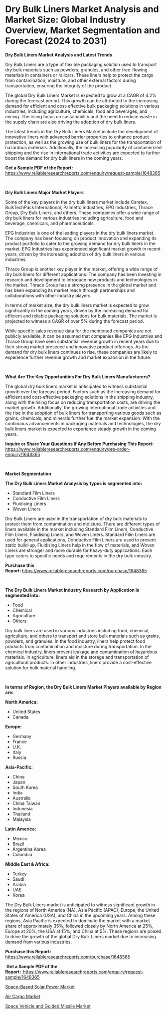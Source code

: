 <p><h1>Dry Bulk Liners Market Analysis and Market Size: Global Industry Overview, Market Segmentation and Forecast (2024 to 2031)</h1></p><p><strong>Dry Bulk Liners Market Analysis and Latest Trends</strong></p>
<p><p>Dry Bulk Liners are a type of flexible packaging solution used to transport dry bulk materials such as powders, granules, and other free-flowing materials in containers or railcars. These liners help to protect the cargo from contamination, moisture, and other external factors during transportation, ensuring the integrity of the product.</p><p>The global Dry Bulk Liners Market is expected to grow at a CAGR of 4.2% during the forecast period. This growth can be attributed to the increasing demand for efficient and cost-effective bulk packaging solutions in various industries, including agriculture, chemicals, food and beverages, and mining. The rising focus on sustainability and the need to reduce waste in the supply chain are also driving the adoption of dry bulk liners.</p><p>The latest trends in the Dry Bulk Liners Market include the development of innovative liners with advanced barrier properties to enhance product protection, as well as the growing use of bulk liners for the transportation of hazardous materials. Additionally, the increasing popularity of containerized shipping and the rise in international trade activities are expected to further boost the demand for dry bulk liners in the coming years.</p></p>
<p><strong>Get a Sample PDF of the Report:&nbsp;</strong> <a href="https://www.reliableresearchreports.com/enquiry/request-sample/1648365">https://www.reliableresearchreports.com/enquiry/request-sample/1648365</a></p>
<p>&nbsp;</p>
<p><strong>Dry Bulk Liners Major Market Players</strong></p>
<p><p>Some of the key players in the dry bulk liners market include Caretex, BulkTechPack International, Palmetto Industries, EPG Industries, Thrace Group, Dry Bulk Liners, and others. These companies offer a wide range of dry bulk liners for various industries including agriculture, food and beverage, chemicals, and pharmaceuticals.</p><p>EPG Industries is one of the leading players in the dry bulk liners market. The company has been focusing on product innovation and expanding its product portfolio to cater to the growing demand for dry bulk liners in the market. EPG Industries has experienced significant market growth in recent years, driven by the increasing adoption of dry bulk liners in various industries.</p><p>Thrace Group is another key player in the market, offering a wide range of dry bulk liners for different applications. The company has been investing in research and development to introduce new products and technologies in the market. Thrace Group has a strong presence in the global market and has been expanding its market reach through partnerships and collaborations with other industry players.</p><p>In terms of market size, the dry bulk liners market is expected to grow significantly in the coming years, driven by the increasing demand for efficient and reliable packaging solutions for bulk materials. The market is projected to witness a CAGR of over 5% during the forecast period.</p><p>While specific sales revenue data for the mentioned companies are not publicly available, it can be assumed that companies like EPG Industries and Thrace Group have seen substantial revenue growth in recent years due to their strong market presence and innovative product offerings. As the demand for dry bulk liners continues to rise, these companies are likely to experience further revenue growth and market expansion in the future.</p></p>
<p>&nbsp;</p>
<p><strong>What Are The Key Opportunities For Dry Bulk Liners Manufacturers?</strong></p>
<p><p>The global dry bulk liners market is anticipated to witness substantial growth over the forecast period. Factors such as the increasing demand for efficient and cost-effective packaging solutions in the shipping industry, along with the rising focus on reducing transportation costs, are driving the market growth. Additionally, the growing international trade activities and the rise in the adoption of bulk liners for transporting various goods such as grains, chemicals, and minerals further fuel the market expansion. With the continuous advancements in packaging materials and technologies, the dry bulk liners market is expected to experience steady growth in the coming years.</p></p>
<p><strong>Inquire or Share Your Questions If Any Before Purchasing This Report:</strong> <a href="https://www.reliableresearchreports.com/enquiry/pre-order-enquiry/1648365">https://www.reliableresearchreports.com/enquiry/pre-order-enquiry/1648365</a></p>
<p>&nbsp;</p>
<p><strong>Market Segmentation</strong></p>
<p><strong>The Dry Bulk Liners Market Analysis by types is segmented into:</strong></p>
<p><ul><li>Standard Film Liners</li><li>Conductive Film Liners</li><li>Fluidising Liners</li><li>Woven Liners</li></ul></p>
<p><p>Dry Bulk Liners are used in the transportation of dry bulk materials to protect them from contamination and moisture. There are different types of liners available in the market including Standard Film Liners, Conductive Film Liners, Fluidising Liners, and Woven Liners. Standard Film Liners are used for general applications, Conductive Film Liners are used to prevent static build-up, Fluidising Liners help in the flow of materials, and Woven Liners are stronger and more durable for heavy-duty applications. Each type caters to specific needs and requirements in the dry bulk industry.</p></p>
<p><strong>Purchase this Report:&nbsp;</strong><a href="https://www.reliableresearchreports.com/purchase/1648365">https://www.reliableresearchreports.com/purchase/1648365</a></p>
<p>&nbsp;</p>
<p><strong>The Dry Bulk Liners Market Industry Research by Application is segmented into:</strong></p>
<p><ul><li>Food</li><li>Chemical</li><li>Agriculture</li><li>Others</li></ul></p>
<p><p>Dry bulk liners are used in various industries including food, chemical, agriculture, and others to transport and store bulk materials such as grains, powders, and granules. In the food industry, liners help protect food products from contamination and moisture during transportation. In the chemical industry, liners prevent leakage and contamination of hazardous materials. In agriculture, liners aid in the storage and transportation of agricultural products. In other industries, liners provide a cost-effective solution for bulk material handling.</p></p>
<p>&nbsp;</p>
<p><strong>In terms of Region, the Dry Bulk Liners Market Players available by Region are:</strong></p>
<p>
    <p> <strong> North America: </strong>
        <ul>
            <li>United States</li>
            <li>Canada</li>
        </ul>
        </p> 
    <p> <strong> Europe: </strong>
        <ul>
            <li>Germany</li>
            <li>France</li>
            <li>U.K.</li>
            <li>Italy</li>
            <li>Russia</li>
        </ul>
        </p> 
    <p> <strong> Asia-Pacific: </strong>
        <ul>
            <li>China</li>
            <li>Japan</li>
            <li>South Korea</li>
            <li>India</li>
            <li>Australia</li>
            <li>China Taiwan</li>
            <li>Indonesia</li>
            <li>Thailand</li>
            <li>Malaysia</li>
        </ul>
        </p> 
    <p> <strong> Latin America: </strong>
        <ul>
            <li>Mexico</li>
            <li>Brazil</li>
            <li>Argentina Korea</li>
            <li>Colombia</li>
        </ul>
        </p> 
    <p> <strong> Middle East & Africa: </strong>
        <ul>
            <li>Turkey</li>
            <li>Saudi</li>
            <li>Arabia</li>
            <li>UAE</li>
            <li>Korea</li>
        </ul>
    </p>
    </p>
<p><p>The Dry Bulk Liners market is anticipated to witness significant growth in the regions of North America (NA), Asia Pacific (APAC), Europe, the United States of America (USA), and China in the upcoming years. Among these regions, Asia Pacific is expected to dominate the market with a market share of approximately 35%, followed closely by North America at 25%, Europe at 20%, the USA at 15%, and China at 5%. These regions are poised to drive the growth of the global Dry Bulk Liners market due to increasing demand from various industries.</p></p>
<p><strong>Purchase this Report: </strong><a href="https://www.reliableresearchreports.com/purchase/1648365">https://www.reliableresearchreports.com/purchase/1648365</a></p>
<p>&nbsp;<strong>Get a Sample PDF of the Report:&nbsp;&nbsp;</strong><a href="https://www.reliableresearchreports.com/enquiry/request-sample/1648365">https://www.reliableresearchreports.com/enquiry/request-sample/1648365</a></p>
<p><strong></strong></p>
<p><p><a href="https://view.publitas.com/reportprime-1/space-based-solar-power-market-dynamics-2023-2030-also-about-its-market-trends-projections-and-opportunities/">Space-Based Solar Power Market</a></p><p><a href="https://view.publitas.com/reportprime-1/air-cargo-market-offers-provide-insightful-data-for-the-time-period-from-2023-to-2030-and-also-provide-analysis-based-on-application-type-and-region/">Air Cargo Market</a></p><p><a href="https://view.publitas.com/reportprime-1/space-vehicle-and-guided-missile-market-size-growth-and-forecast-from-2023-2030/">Space Vehicle and Guided Missile Market</a></p></p>